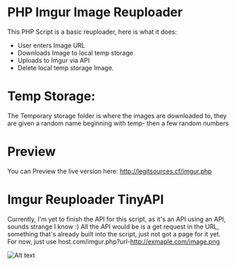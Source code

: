 # PHP Imgur Image Reuploader

This PHP Script is a basic reuploader, here is what it does:
- User enters Image URL
- Downloads Image to local temp storage
- Uploads to Imgur via API
- Delete local temp storage Image.

# Temp Storage:
The Temporary storage folder is where the images are downloaded to, they are given a random name beginning with temp- then a few random numbers

# Preview
You can Preview the live version here: http://legitsources.cf/imgur.php

# Imgur Reuploader TinyAPI
Currently, I'm yet to finish the API for this script, as it's an API using an API, sounds strange I know :) All the API would be is a get request in the URL, something that's already built into the script, just not got a page for it yet. For now, just use host.com/imgur.php?url-http://exmaple.com/image.png

![Alt text](http://image.prntscr.com/image/1fa769fc2a8d42d38eeb872ae7c3bc73.png "User get's Imgur URL & Preview!")
